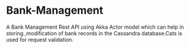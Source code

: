 # Bank-Management

A Bank Management Rest API using Akka Actor model which can help in storing ,modification of bank records in the Cassandra database.Cats is used for request validation.
